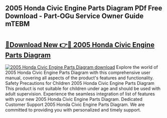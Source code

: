 ## 2005 Honda Civic Engine Parts Diagram PDf Free Download - Part-OGu Service Owner Guide mTEBM

# <h2><a href="http://dfmlpnp.blite.top/?on=2005+Honda+Civic+Engine+Parts+Diagram">🔗Download New 👉🔴 2005 Honda Civic Engine Parts Diagram</a></h2>

[![2005 Honda Civic Engine Parts Diagram download](https://i.imgur.com/lujVjoI.png)](http://dfmlpnp.blite.top/?on=2005+Honda+Civic+Engine+Parts+Diagram)
Explore the world of 2005 Honda Civic Engine Parts Diagram with this comprehensive user manual, covering all aspects of the product's features and functionality. Safety Precautions for Children 2005 Honda Civic Engine Parts Diagram This product is not suitable for children under age and should be used with adult supervision. Experience the seamless integration of list of features with your new 2005 Honda Civic Engine Parts Diagram. Dedicated Customer Support 2005 Honda Civic Engine Parts Diagram. We are committed to providing you with personalized and timely support.
